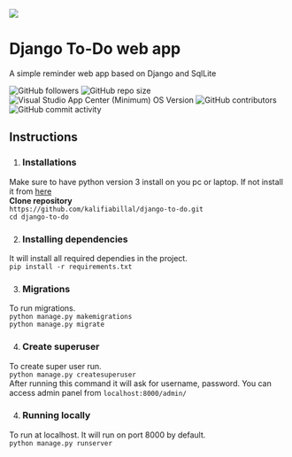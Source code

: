 ![](https://miro.medium.com/max/2160/0*5Cke19b5MtU2WL5i.png)

# Django To-Do web app

A simple reminder web app based on Django and SqlLite 

<img alt="GitHub followers" src="https://img.shields.io/github/followers/kalifiabillal?color=yellow&label=kalifiabillal&style=for-the-badge">   <img alt="GitHub repo size" src="https://img.shields.io/github/repo-size/kalifiabillal/Android-Arduino-Automotive?style=for-the-badge">   <img alt="Visual Studio App Center (Minimum) OS Version" src="https://img.shields.io/visual-studio-app-center/releases/osver/kalifiabillal/Android-Arduino-Automotive/a87b9e745655355612fff4418953e0c3f7074250?style=for-the-badge">   <img alt="GitHub contributors" src="https://img.shields.io/github/contributors/Kalifiabillal/Android-Arduino-Automotive?color=green&style=for-the-badge">   <img alt="GitHub commit activity" src="https://img.shields.io/github/commit-activity/y/kalifiabillal/Android-Arduino-Automotive?style=for-the-badge">

## Instructions 

1) ### Installations
  Make sure to have python version 3 install on you pc or laptop. 
  If not install it from [here](https://www.python.org) <br>
  **Clone repository** <br>
  `https://github.com/kalifiabillal/django-to-do.git`<br>
  `cd django-to-do`
  
2) ### Installing dependencies 
  It will install all required dependies in the project.<br>
  `pip install -r requirements.txt`
  
3) ### Migrations 
  To run migrations. <br>
  `python manage.py makemigrations`<br>
  `python manage.py migrate`
  
4) ### Create superuser
  To create super user run. <br>
  `python manage.py createsuperuser` <br>
  After running this command it will ask for username, password.
  You can access admin panel from `localhost:8000/admin/`

4) ### Running locally
  To run at localhost. It will run on port 8000 by default.<br>
  `python manage.py runserver` 
